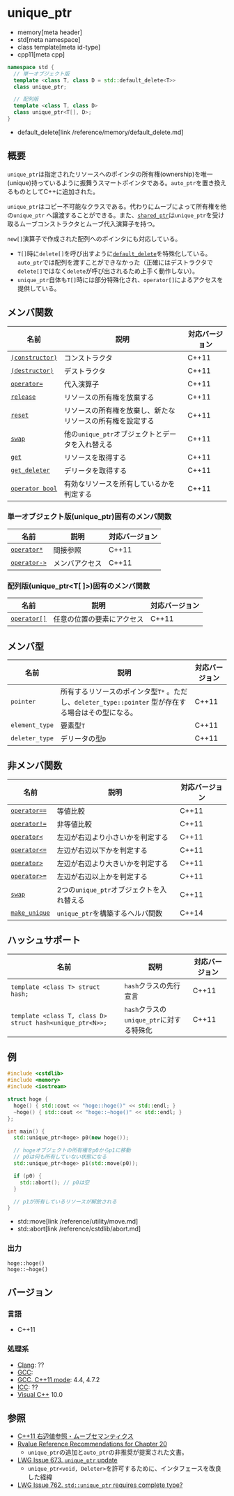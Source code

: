 # unique_ptr
* memory[meta header]
* std[meta namespace]
* class template[meta id-type]
* cpp11[meta cpp]

```cpp
namespace std {
  // 単一オブジェクト版
  template <class T, class D = std::default_delete<T>>
  class unique_ptr;

  // 配列版
  template <class T, class D>
  class unique_ptr<T[], D>;
}
```
* default_delete[link /reference/memory/default_delete.md]

## 概要
`unique_ptr`は指定されたリソースへのポインタの所有権(ownership)を唯一(unique)持っているように振舞うスマートポインタである。`auto_ptr`を置き換えるものとしてC++に追加された。

`unique_ptr`はコピー不可能なクラスである。代わりにムーブによって所有権を他の`unique_ptr` へ譲渡することができる。また、[`shared_ptr`](/reference/memory/shared_ptr.md)は`unique_ptr`を受け取るムーブコンストラクタとムーブ代入演算子を持つ。

`new[]`演算子で作成された配列へのポインタにも対応している。

- `T[]`時に`delete[]`を呼び出すように[`default_delete`](/reference/memory/default_delete.md)を特殊化している。`auto_ptr`では配列を渡すことができなかった（正確にはデストラクタで`delete[]`ではなく`delete`が呼び出されるため上手く動作しない）。
- `unique_ptr`自体も`T[]`時には部分特殊化され、`operator[]`によるアクセスを提供している。


## メンバ関数

| 名前 | 説明 | 対応バージョン |
|-----------------------------------------------|--------------------------------------------------|-------|
| [`(constructor)`](unique_ptr/op_constructor.md) | コンストラクタ                               | C++11 |
| [`(destructor)`](unique_ptr/op_destructor.md) | デストラクタ                                   | C++11 |
| [`operator=`](unique_ptr/op_assign.md)      | 代入演算子                                       | C++11 |
| [`release`](unique_ptr/release.md)          | リソースの所有権を放棄する                       | C++11 |
| [`reset`](unique_ptr/reset.md)              | リソースの所有権を放棄し、新たなリソースの所有権を設定する | C++11 |
| [`swap`](unique_ptr/swap.md)                | 他の`unique_ptr`オブジェクトとデータを入れ替える | C++11 |
| [`get`](unique_ptr/get.md)                  | リソースを取得する                               | C++11 |
| [`get_deleter`](unique_ptr/get_deleter.md)  | デリータを取得する                               | C++11 |
| [`operator bool`](unique_ptr/op_bool.md)    | 有効なリソースを所有しているかを判定する         | C++11 |


### 単一オブジェクト版(unique_ptr<T>)固有のメンバ関数

| 名前 | 説明 | 対応バージョン |
|------------------------------------------|----------------|-------|
| [`operator*`](unique_ptr/op_deref.md)  | 間接参照       | C++11 |
| [`operator->`](unique_ptr/op_arrow.md) | メンバアクセス | C++11 |


### 配列版(unique_ptr<T[ ]>)固有のメンバ関数

| 名前 | 説明 | 対応バージョン |
|---------------------------------------|----------------------------|-------|
| [`operator[]`](unique_ptr/op_at.md) | 任意の位置の要素にアクセス | C++11 |


## メンバ型

| 名前 | 説明 | 対応バージョン |
|----------------|---------------------------------|-------|
| `pointer`      | 所有するリソースのポインタ型`T*` 。ただし、`deleter_type::pointer` 型が存在する場合はその型になる。 | C++11 |
| `element_type` | 要素型`T` | C++11 |
| `deleter_type` | デリータの型`D` | C++11 |


## 非メンバ関数

| 名前 | 説明 | 対応バージョン |
|--------------------------------------------------|-------------------------------------------|-------|
| [`operator==`](unique_ptr/op_equal.md)         | 等値比較                                  | C++11 |
| [`operator!=`](unique_ptr/op_not_equal.md)     | 非等値比較                                | C++11 |
| [`operator<`](unique_ptr/op_less.md)           | 左辺が右辺より小さいかを判定する          | C++11 |
| [`operator<=`](unique_ptr/op_less_equal.md)    | 左辺が右辺以下かを判定する                | C++11 |
| [`operator>`](unique_ptr/op_greater.md)        | 左辺が右辺より大きいかを判定する          | C++11 |
| [`operator>=`](unique_ptr/op_greater_equal.md) | 左辺が右辺以上かを判定する                | C++11 |
| [`swap`](unique_ptr/swap_free.md)              | 2つの`unique_ptr`オブジェクトを入れ替える | C++11 |
| [`make_unique`](make_unique.md)                | `unique_ptr`を構築するヘルパ関数          | C++14 |

## ハッシュサポート

| 名前 | 説明 | 対応バージョン |
|-----------------------------------------------------------|------------------------------------------|-------|
| `template <class T> struct hash;`                         | `hash`クラスの先行宣言                   | C++11 |
| `template <class T, class D> struct hash<unique_ptr<N>>;` | `hash`クラスの`unique_ptr`に対する特殊化 | C++11 |


## 例
```cpp
#include <cstdlib>
#include <memory>
#include <iostream>

struct hoge {
  hoge() { std::cout << "hoge::hoge()" << std::endl; }
  ~hoge() { std::cout << "hoge::~hoge()" << std::endl; }
};

int main() {
  std::unique_ptr<hoge> p0(new hoge());

  // hogeオブジェクトの所有権をp0からp1に移動
  // p0は何も所有していない状態になる
  std::unique_ptr<hoge> p1(std::move(p0));

  if (p0) {
    std::abort(); // p0は空
  }

  // p1が所有しているリソースが解放される
}
```
* std::move[link /reference/utility/move.md]
* std::abort[link /reference/cstdlib/abort.md]

### 出力
```
hoge::hoge()
hoge::~hoge()
```

## バージョン
### 言語
- C++11

### 処理系
- [Clang](/implementation.md#clang): ??
- [GCC](/implementation.md#gcc): 
- [GCC, C++11 mode](/implementation.md#gcc): 4.4, 4.7.2
- [ICC](/implementation.md#icc): ??
- [Visual C++](/implementation.md#visual_cpp) 10.0


## 参照
- [C++11 右辺値参照・ムーブセマンティクス](/lang/cpp11/rvalue_ref_and_move_semantics.md)
- [Rvalue Reference Recommendations for Chapter 20](http://www.open-std.org/jtc1/sc22/wg21/docs/papers/2005/n1856.html)
    - `unique_ptr`の追加と`auto_ptr`の非推奨が提案された文書。
- [LWG Issue 673. `unique_ptr` update](http://www.open-std.org/jtc1/sc22/wg21/docs/lwg-defects.html#672)
    - `unique_ptr<void, Deleter>`を許可するために、インタフェースを改良した経緯
- [LWG Issue 762. `std::unique_ptr` requires complete type?](http://www.open-std.org/jtc1/sc22/wg21/docs/lwg-defects.html#762)

